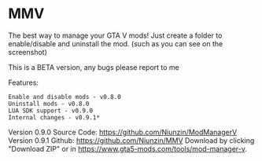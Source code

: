 # MMV
The best way to manage your GTA V mods!
Just create a folder to enable/disable and uninstall the mod. (such as you can see on the screenshot)

This is a BETA version, any bugs please report to me

Features:

    Enable and disable mods - v0.8.0
    Uninstall mods - v0.8.0
    LUA SDK support - v0.9.0
    Internal changes - v0.9.1*

Version 0.9.0 Source Code: https://github.com/Niunzin/ModManagerV
Version 0.9.1 Github: https://github.com/Niunzin/MMV 
Download by clicking "Download ZIP" or in https://www.gta5-mods.com/tools/mod-manager-v.
